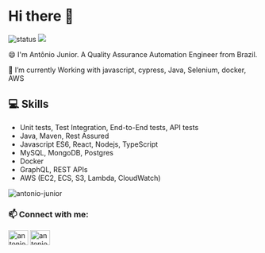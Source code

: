 <!-- ### Hi there 👋


**antonio-junior/antonio-junior** is a ✨ _special_ ✨ repository because its `README.md` (this file) appears on your GitHub profile.

Here are some ideas to get you started:

- 🔭 I’m currently working on ...
- 🌱 I’m currently learning ...
- 👯 I’m looking to collaborate on ...
- 🤔 I’m looking for help with ...
- 💬 Ask me about ...
- 📫 How to reach me: ...
-  Pronouns: ...
- ⚡ Fun fact: ...
-->



<h1 align="">Hi there 👋</h1>

![status](https://img.shields.io/badge/status-up-brightgreen) ![](https://visitor-badge.glitch.me/badge?page_id=github.com/antonio-junior)

😄 I'm Antônio Junior. A Quality Assurance Automation Engineer from Brazil.

🌱 I’m currently Working with javascript, cypress, Java, Selenium, docker, AWS

<h2 align="left">💻 Skills</h2>
<ul>
  <li>Unit tests, Test Integration, End-to-End tests, API tests</li>
<li>Java, Maven, Rest Assured</li>
<li>Javascript ES6, React, Nodejs, TypeScript</li>
<li>MySQL, MongoDB, Postgres</li>
<li> Docker</li>
<li>GraphQL, REST APIs</li>
<li>AWS (EC2, ECS, S3, Lambda, CloudWatch) </li>
 </ul>

<p><img align="center" src="https://github-readme-stats.vercel.app/api/top-langs?username=antonio-junior&show_icons=true&locale=en&layout=compact&theme=dark&hide_border=true" alt="antonio-junior" /></p>

<h3 align="left">📫 Connect with me:</h3>
<p align="left">
<a href="https://twitter.com/antoniocsjr_" target="blank"><img align="center" src="https://raw.githubusercontent.com/rahuldkjain/github-profile-readme-generator/master/src/images/icons/Social/twitter.svg" alt="antoniocsjr_" height="30" width="40" /></a>
<a href="https://linkedin.com/in/antoniojuniorr" target="blank"><img align="center" src="https://raw.githubusercontent.com/rahuldkjain/github-profile-readme-generator/master/src/images/icons/Social/linked-in-alt.svg" alt="antoniojuniorr" height="30" width="40" /></a>

